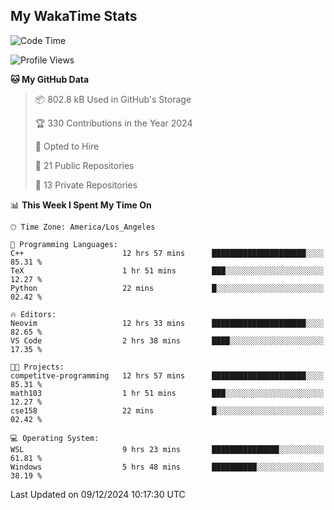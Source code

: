 ## My WakaTime Stats
<!--START_SECTION:waka-->
![Code Time](http://img.shields.io/badge/Code%20Time-193%20hrs%2011%20mins-blue)

![Profile Views](http://img.shields.io/badge/Profile%20Views-0-blue)

**🐱 My GitHub Data** 

> 📦 802.8 kB Used in GitHub's Storage 
 > 
> 🏆 330 Contributions in the Year 2024
 > 
> 💼 Opted to Hire
 > 
> 📜 21 Public Repositories 
 > 
> 🔑 13 Private Repositories 
 > 
📊 **This Week I Spent My Time On** 

```text
🕑︎ Time Zone: America/Los_Angeles

💬 Programming Languages: 
C++                      12 hrs 57 mins      █████████████████████░░░░   85.31 % 
TeX                      1 hr 51 mins        ███░░░░░░░░░░░░░░░░░░░░░░   12.27 % 
Python                   22 mins             █░░░░░░░░░░░░░░░░░░░░░░░░   02.42 % 

🔥 Editors: 
Neovim                   12 hrs 33 mins      █████████████████████░░░░   82.65 % 
VS Code                  2 hrs 38 mins       ████░░░░░░░░░░░░░░░░░░░░░   17.35 % 

🐱‍💻 Projects: 
competitve-programming   12 hrs 57 mins      █████████████████████░░░░   85.31 % 
math103                  1 hr 51 mins        ███░░░░░░░░░░░░░░░░░░░░░░   12.27 % 
cse158                   22 mins             █░░░░░░░░░░░░░░░░░░░░░░░░   02.42 % 

💻 Operating System: 
WSL                      9 hrs 23 mins       ███████████████░░░░░░░░░░   61.81 % 
Windows                  5 hrs 48 mins       ██████████░░░░░░░░░░░░░░░   38.19 % 
```


 Last Updated on 09/12/2024 10:17:30 UTC
<!--END_SECTION:waka-->
